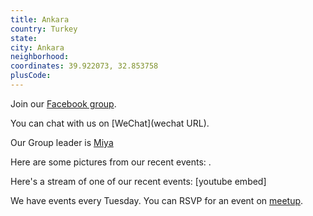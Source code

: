 ```yaml
---
title: Ankara
country: Turkey
state: 
city: Ankara
neighborhood: 
coordinates: 39.922073, 32.853758
plusCode:
---
```

Join our [Facebook group](https://www.facebook.com/groups/free.code.camp.ankara).

You can chat with us on [WeChat](wechat URL).

Our Group leader is [Miya](freecodecamp.org/miya)

Here are some pictures from our recent events:
![]().

Here's a stream of one of our recent events:
[youtube embed]

We have events every Tuesday. You can RSVP for an event on [meetup](meetupurl).
